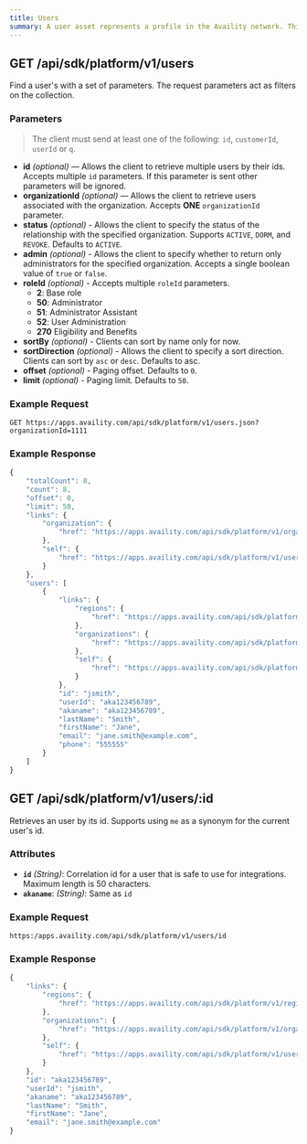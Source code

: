 ```yaml
---
title: Users
summary: A user asset represents a profile in the Availity network. This API allows retrieval of the current logged-in user as well as users related to an organization.
---
```


## GET /api/sdk/platform/v1/users

Find a user's with a set of parameters. The request parameters act as filters on the collection.

### Parameters

> The client must send at least one of the following: `id`, `customerId`, `userId` or `q`.

-   **id** _(optional)_ — Allows the client to retrieve multiple users by their ids. Accepts multiple `id` parameters. If this parameter is sent other parameters will be ignored.
-   **organizationId** _(optional)_ — Allows the client to retrieve users associated with the organization. Accepts **ONE** `organizationId` parameter.
-   **status** _(optional)_ - Allows the client to specify the status of the relationship with the specified organization. Supports `ACTIVE`, `DORM`, and `REVOKE`. Defaults to `ACTIVE`.
-   **admin** _(optional)_ - Allows the client to specify whether to return only administrators for the specified organization. Accepts a single boolean value of `true` or `false`.
-   **roleId** _(optional)_ - Accepts multiple `roleId` parameters.
    -   **2**: Base role
    -   **50**: Administrator
    -   **51**: Administrator Assistant
    -   **52**: User Administration
    -   **270** Eligibility and Benefits
-   **sortBy** _(optional)_ - Clients can sort by name only for now.
-   **sortDirection** _(optional)_ - Allows the client to specify a sort direction. Clients can sort by `asc` or `desc`. Defaults to asc.
-   **offset** _(optional)_ - Paging offset. Defaults to `0`.
-   **limit** _(optional)_ - Paging limit. Defaults to `50`.

### Example Request

```
GET https://apps.availity.com/api/sdk/platform/v1/users.json?organizationId=1111
```

### Example Response

```javascript
{
    "totalCount": 8,
    "count": 8,
    "offset": 0,
    "limit": 50,
    "links": {
        "organization": {
            "href": "https://apps.availity.com/api/sdk/platform/v1/organizations/1111"
        },
        "self": {
            "href": "https://apps.availity.com/api/sdk/platform/v1/users?organizationId=1111"
        }
    },
    "users": [
        {
            "links": {
                "regions": {
                    "href": "https://apps.availity.com/api/sdk/platform/v1/regions?userId=aka123456789"
                },
                "organizations": {
                    "href": "https://apps.availity.com/api/sdk/platform/v1/organizations?userId=aka123456789"
                },
                "self": {
                    "href": "https://apps.availity.com/api/sdk/platform/v1/users/aka123456789"
                }
            },
            "id": "jsmith",
            "userId": "aka123456789",
            "akaname": "aka123456789",
            "lastName": "Smith",
            "firstName": "Jane",
            "email": "jane.smith@example.com",
            "phone": "555555"
        }
    ]
}
```

## GET /api/sdk/platform/v1/users/:id

Retrieves an user by its id. Supports using `me` as a synonym for the current user's id.

### Attributes

-   **`id`** _(String)_: Correlation id for a user that is safe to use for integrations. Maximum length is 50 characters.
-   **`akaname`**: _(String)_: Same as `id`

### Example Request

    https:/apps.availity.com/api/sdk/platform/v1/users/id

### Example Response

```javascript
{
    "links": {
        "regions": {
            "href": "https://apps.availity.com/api/sdk/platform/v1/regions?userId=aka123456789"
        },
        "organizations": {
            "href": "https://apps.availity.com/api/sdk/platform/v1/organizations?userId=aka123456789"
        },
        "self": {
            "href": "https://apps.availity.com/api/sdk/platform/v1/users/aka123456789"
        }
    },
    "id": "aka123456789",
    "userId": "jsmith",
    "akaname": "aka123456789",
    "lastName": "Smith",
    "firstName": "Jane",
    "email": "jane.smith@example.com"
}
```
